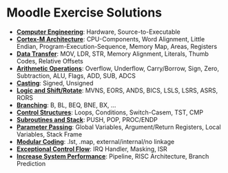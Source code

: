 # Moodle Exercise Solutions

- **[Computer Engineering](https://moodle.zhaw.ch/mod/quiz/review.php?attempt=1784686&cmid=1408589)**: Hardware, Source-to-Executable
- **[Cortex-M Architecture](https://moodle.zhaw.ch/mod/quiz/review.php?attempt=1784708&cmid=1408593)**: CPU-Components, Word Alignment, Little Endian, Program-Execution-Sequence, Memory Map, Areas, Registers
- **[Data Transfer](https://moodle.zhaw.ch/mod/quiz/review.php?attempt=1784752&cmid=1408599)**: MOV, LDR, STR, Memory Alignment, Literals, Thumb Codes, Relative Offsets
- **[Arithmetic Operations](https://moodle.zhaw.ch/mod/quiz/review.php?attempt=1785518&cmid=1408609)**: Overflow, Underflow, Carry/Borrow, Sign, Zero, Subtraction, ALU, Flags, ADD, SUB, ADCS
- **[Casting](https://moodle.zhaw.ch/mod/quiz/review.php?attempt=1785454&cmid=1408610)**: Signed, Unsigned
- **[Logic and Shift/Rotate](https://moodle.zhaw.ch/mod/quiz/review.php?attempt=1785606&cmid=1408616)**: MVNS, EORS, ANDS, BICS, LSLS, LSRS, ASRS, RORS
- **[Branching](https://moodle.zhaw.ch/mod/quiz/review.php?attempt=1785678&cmid=1408617)**: B, BL, BEQ, BNE, BX, ...
- **[Control Structures](https://moodle.zhaw.ch/mod/quiz/review.php?attempt=1785771&cmid=1408621)**: Loops, Conditions, Switch-Casem, TST, CMP
- **[Subroutines and Stack](https://moodle.zhaw.ch/mod/quiz/review.php?attempt=1785826&cmid=1408625)**: PUSH, POP, PROC/ENDP
- **[Parameter Passing](https://moodle.zhaw.ch/mod/quiz/review.php?attempt=1780996&cmid=1408632)**: Global Variables, Argument/Return Registers, Local Variables, Stack Frame
- **[Modular Coding](https://moodle.zhaw.ch/mod/quiz/review.php?attempt=1781007&cmid=1408638)**: .lst, .map, external/internal/no linkage
- **[Exceptional Control Flow](https://moodle.zhaw.ch/mod/quiz/review.php?attempt=1781014&cmid=1408646)**: IRQ Handler, Masking, ISR
- **[Increase System Performance](https://moodle.zhaw.ch/mod/quiz/review.php?attempt=1751981&cmid=1408649)**: Pipeline, RISC Architecture, Branch Prediction
